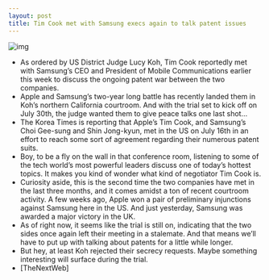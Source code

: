 ```yaml
---
layout: post
title: Tim Cook met with Samsung execs again to talk patent issues
---
```

![img](http://media.idownloadblog.com/wp-content/uploads/2012/07/Tim_Cook_and_Choi_Gee_Sung-e1342692919632.png)
* As ordered by US District Judge Lucy Koh, Tim Cook reportedly met with Samsung’s CEO and President of Mobile Communications earlier this week to discuss the ongoing patent war between the two companies.
* Apple and Samsung’s two-year long battle has recently landed them in Koh’s northern California courtroom. And with the trial set to kick off on July 30th, the judge wanted them to give peace talks one last shot…
* The Korea Times is reporting that Apple’s Tim Cook, and Samsung’s Choi Gee-sung and Shin Jong-kyun, met in the US on July 16th in an effort to reach some sort of agreement regarding their numerous patent suits.
* Boy, to be a fly on the wall in that conference room, listening to some of the tech world’s most powerful leaders discuss one of today’s hottest topics. It makes you kind of wonder what kind of negotiator Tim Cook is.
* Curiosity aside, this is the second time the two companies have met in the last three months, and it comes amidst a ton of recent courtroom activity. A few weeks ago, Apple won a pair of preliminary injunctions against Samsung here in the US. And just yesterday, Samsung was awarded a major victory in the UK.
* As of right now, it seems like the trial is still on, indicating that the two sides once again left their meeting in a stalemate. And that means we’ll have to put up with talking about patents for a little while longer.
* But hey, at least Koh rejected their secrecy requests. Maybe something interesting will surface during the trial.
* [TheNextWeb]

